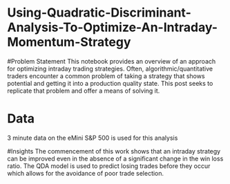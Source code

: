 # Using-Quadratic-Discriminant-Analysis-To-Optimize-An-Intraday-Momentum-Strategy

#Problem Statement
This notebook provides an overview of an approach for optimizing intraday trading strategies. Often, algorithmic/quantitative traders encounter 
a common problem of taking a strategy that shows potential and getting it into a production quality state. This post seeks to replicate
that problem and offer a means of solving it.

# Data
3 minute data on the eMini S&P 500 is used for this analysis

#Insights
The commencement of this work shows that an intraday strategy can be improved even in the absence of a significant change in the win 
loss ratio. The QDA model is used to predict losing trades before they occur which allows for the avoidance of poor trade selection.

